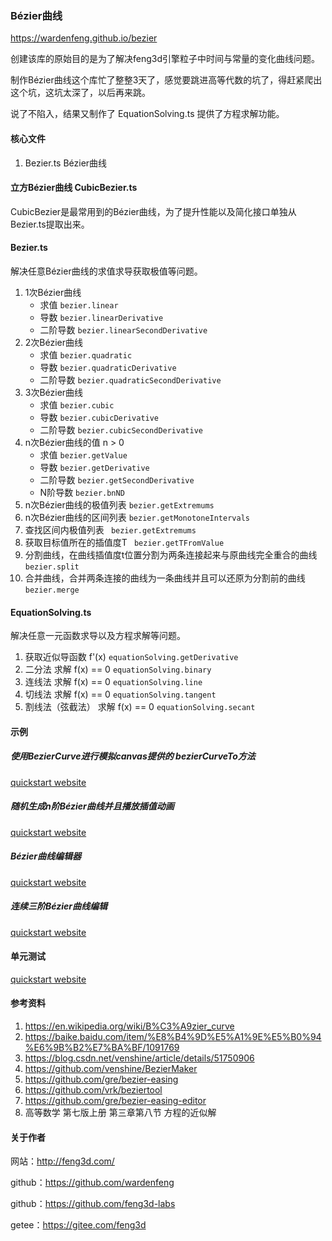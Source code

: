 ### Bézier曲线
https://wardenfeng.github.io/bezier

创建该库的原始目的是为了解决feng3d引擎粒子中时间与常量的变化曲线问题。

制作Bézier曲线这个库忙了整整3天了，感觉要跳进高等代数的坑了，得赶紧爬出这个坑，这坑太深了，以后再来跳。

说了不陷入，结果又制作了 EquationSolving.ts 提供了方程求解功能。

#### 核心文件
1. Bezier.ts  Bézier曲线

#### 立方Bézier曲线 CubicBezier.ts
CubicBezier是最常用到的Bézier曲线，为了提升性能以及简化接口单独从Bezier.ts提取出来。

#### Bezier.ts
解决任意Bézier曲线的求值求导获取极值等问题。
1. 1次Bézier曲线 
    * 求值 ``` bezier.linear ```
    * 导数 ``` bezier.linearDerivative ```
    * 二阶导数 ``` bezier.linearSecondDerivative ```
1. 2次Bézier曲线 
    * 求值 ``` bezier.quadratic ```
    * 导数 ``` bezier.quadraticDerivative ```
    * 二阶导数 ``` bezier.quadraticSecondDerivative ```
1. 3次Bézier曲线 
    * 求值 ``` bezier.cubic ```
    * 导数 ``` bezier.cubicDerivative ```
    * 二阶导数 ``` bezier.cubicSecondDerivative ```
1. n次Bézier曲线的值  n > 0
    * 求值 ``` bezier.getValue ```
    * 导数 ``` bezier.getDerivative ```
    * 二阶导数 ``` bezier.getSecondDerivative ```
    * N阶导数 ``` bezier.bnND ```
1. n次Bézier曲线的极值列表 ``` bezier.getExtremums ```
1. n次Bézier曲线的区间列表 ``` bezier.getMonotoneIntervals ```
1. 查找区间内极值列表 ```  bezier.getExtremums ```
1. 获取目标值所在的插值度T ```  bezier.getTFromValue ```
1. 分割曲线，在曲线插值度t位置分割为两条连接起来与原曲线完全重合的曲线 ``` bezier.split ```
1. 合并曲线，合并两条连接的曲线为一条曲线并且可以还原为分割前的曲线 ``` bezier.merge ```

#### EquationSolving.ts
解决任意一元函数求导以及方程求解等问题。
1. 获取近似导函数 f'(x) ``` equationSolving.getDerivative ```
1. 二分法 求解 f(x) == 0 ``` equationSolving.binary ```
1. 连线法 求解 f(x) == 0 ``` equationSolving.line ```
1. 切线法 求解 f(x) == 0 ``` equationSolving.tangent ```
1. 割线法（弦截法） 求解 f(x) == 0 ``` equationSolving.secant ```

#### 示例
##### 使用BezierCurve进行模拟canvas提供的 bezierCurveTo方法

[quickstart website](examples/BezierCurveTo.html ':include :type=iframe width=100% height=400px')

##### 随机生成n阶Bézier曲线并且播放插值动画

[quickstart website](examples/BezierCurveAnimation.html ':include :type=iframe width=100% height=400px')

##### Bézier曲线编辑器

[quickstart website](examples/BezierEditor.html ':include :type=iframe width=100% height=400px')

##### 连续三阶Bézier曲线编辑

[quickstart website](examples/CubicBezierSequenceEditor.html ':include :type=iframe width=100% height=400px')

#### 单元测试

[quickstart website](tests/index.html ':include :type=iframe width=100% height=400px')

#### 参考资料
1. https://en.wikipedia.org/wiki/B%C3%A9zier_curve
1. https://baike.baidu.com/item/%E8%B4%9D%E5%A1%9E%E5%B0%94%E6%9B%B2%E7%BA%BF/1091769
1. https://blog.csdn.net/venshine/article/details/51750906
1. https://github.com/venshine/BezierMaker
1. https://github.com/gre/bezier-easing
1. https://github.com/vrk/beziertool
1. https://github.com/gre/bezier-easing-editor
1. 高等数学 第七版上册 第三章第八节 方程的近似解

#### 关于作者

网站：http://feng3d.com/

github：https://github.com/wardenfeng

github：https://github.com/feng3d-labs

getee：https://gitee.com/feng3d